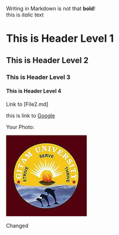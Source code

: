 Writing in Markdown is not that __bold__!  
 this is *italic* text


 # This is Header Level 1
 ## This is Header Level 2
 ### This is Header Level 3 
 #### This is Header Level 4

Link to [File2.md]

 this is link to [Google](https://www.google.com)

 Your Photo:

 ![Saketh](Gitam-logo.jpg)
 
 Changed
